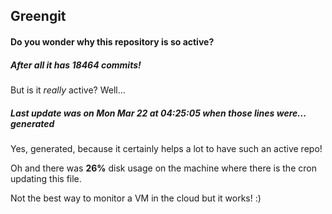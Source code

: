 ## Greengit

#### Do you wonder why this repository is so active?

##### After all it has 18464 commits!

But is it *really* active? Well...

##### Last update was on Mon Mar 22 at 04:25:05 when those lines were... generated

Yes, generated, because it certainly helps a lot to have such an active repo!

Oh and there was **26%** disk usage on the machine
where there is the cron updating this file.

Not the best way to monitor a VM in the cloud but it works! :)
